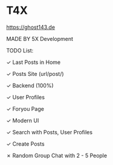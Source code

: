 # T4X

https://ghost143.de


MADE BY 5X Development

TODO List:

✓ Last Posts in Home

✓ Posts Site (url/post/<postid>)

✓ Backend (100%)

✓ User Profiles

✓ Foryou Page 

✓ Modern UI

✓ Search with Posts, User Profiles

✓ Create Posts

✗ Random Group Chat with 2 - 5 People
